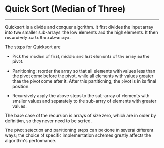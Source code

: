 # Quick Sort (Median of Three)

---

Quicksort is a divide and conquer algorithm. It first divides the input array into two smaller sub-arrays: the low elements and the high elements. It then recursively sorts the sub-arrays. 

The steps for Quicksort are:

* Pick the median of first, middle and last elements of the array as the pivot.

* Partitioning: reorder the array so that all elements with values less than the pivot come before the pivot, while all elements with values greater than the pivot come after it. After this partitioning, the pivot is in its final position.

* Recursively apply the above steps to the sub-array of elements with smaller values and separately to the sub-array of elements with greater values.

The base case of the recursion is arrays of size zero, which are in order by definition, so they never need to be sorted.

The pivot selection and partitioning steps can be done in several different ways; the choice of specific implementation schemes greatly affects the algorithm's performance.